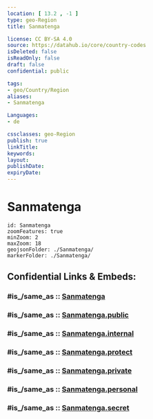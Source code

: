 ```yaml
---
location: [ 13.2 , -1 ] 
type: geo-Region
title: Sanmatenga

license: CC BY-SA 4.0
source: https://datahub.io/core/country-codes
isDeleted: false
isReadOnly: false
draft: false
confidential: public

tags:
- geo/Country/Region
aliases:
- Sanmatenga

Languages:
- de

cssclasses: geo-Region
publish: true
linkTitle: 
keywords: 
layout: 
publishDate: 
expiryDate: 
---
```


# Sanmatenga

```leaflet
id: Sanmatenga
zoomFeatures: true 
minZoom: 2 
maxZoom: 18
geojsonFolder: ./Sanmatenga/
markerFolder: ./Sanmatenga/
```


## Confidential Links & Embeds: 

### #is_/same_as :: [Sanmatenga](/_Standards/Earth/Continent/Africa/Africa~West/Burkina_Faso/Regions~Burkina_Faso/Centre-Nord/counties~Centre-Nord/Sanmatenga.md) 

### #is_/same_as :: [Sanmatenga.public](/_public/Earth/Continent/Africa/Africa~West/Burkina_Faso/Regions~Burkina_Faso/Centre-Nord/counties~Centre-Nord/Sanmatenga.public.md) 

### #is_/same_as :: [Sanmatenga.internal](/_internal/Earth/Continent/Africa/Africa~West/Burkina_Faso/Regions~Burkina_Faso/Centre-Nord/counties~Centre-Nord/Sanmatenga.internal.md) 

### #is_/same_as :: [Sanmatenga.protect](/_protect/Earth/Continent/Africa/Africa~West/Burkina_Faso/Regions~Burkina_Faso/Centre-Nord/counties~Centre-Nord/Sanmatenga.protect.md) 

### #is_/same_as :: [Sanmatenga.private](/_private/Earth/Continent/Africa/Africa~West/Burkina_Faso/Regions~Burkina_Faso/Centre-Nord/counties~Centre-Nord/Sanmatenga.private.md) 

### #is_/same_as :: [Sanmatenga.personal](/_personal/Earth/Continent/Africa/Africa~West/Burkina_Faso/Regions~Burkina_Faso/Centre-Nord/counties~Centre-Nord/Sanmatenga.personal.md) 

### #is_/same_as :: [Sanmatenga.secret](/_secret/Earth/Continent/Africa/Africa~West/Burkina_Faso/Regions~Burkina_Faso/Centre-Nord/counties~Centre-Nord/Sanmatenga.secret.md)

